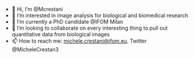 - 👋 Hi, I’m @Mcrestani
- 👀 I’m interested in image analysis for biological and biomedical research
- 🌱 I’m currently a PhD candidate @IFOM Milan
- 💞️ I’m looking to collaborate on every interesting thing to pull out quantitative data from biological images
- 📫 How to reach me: michele.crestani@ifom.eu. Twitter @MicheleCrestan3

<!---
Mcrestani/Mcrestani is a ✨ special ✨ repository because its `README.md` (this file) appears on your GitHub profile.
You can click the Preview link to take a look at your changes.
--->
